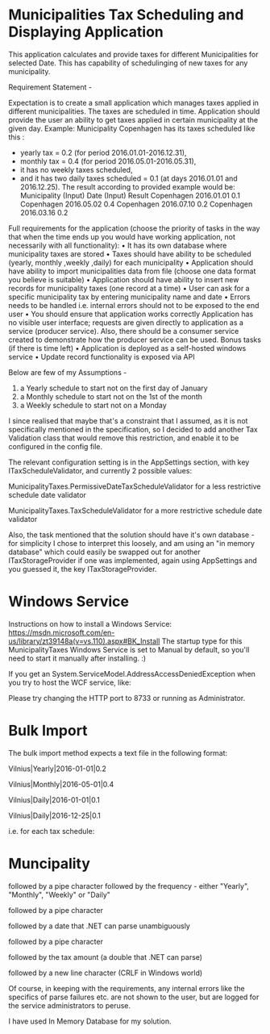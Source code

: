 # Municipalities Tax Scheduling and Displaying Application

This application calculates and provide taxes for different Municipalities for selected Date. This has capability of schedulinging of new taxes for any municipality.

Requirement Statement -

Expectation is to create a small application which manages taxes applied in different municipalities. The taxes are scheduled in time. Application should provide the user an ability to get taxes applied in certain municipality at the given day.
Example: Municipality Copenhagen has its taxes scheduled like this :
- yearly tax = 0.2 (for period 2016.01.01-2016.12.31),
- monthly tax = 0.4 (for period 2016.05.01-2016.05.31),
- it has no weekly taxes scheduled,
- and it has two daily taxes scheduled = 0.1 (at days 2016.01.01 and 2016.12.25).
 The result according to provided example would be:
Municipality (Input)	Date (Input)	Result
Copenhagen	2016.01.01	0.1
Copenhagen	2016.05.02	0.4
Copenhagen	2016.07.10	0.2
Copenhagen	2016.03.16	0.2

Full requirements for the application (choose the priority of tasks in the way that when the time ends up you would have working application, not necessarily with all functionality):
•	It has its own database where municipality taxes are stored
•	Taxes should have ability to be scheduled (yearly, monthly ,weekly ,daily) for each municipality
•	Application should have ability to import municipalities data from file (choose one data format you believe is suitable)
•	Application should have ability to insert new records for municipality taxes (one record at a time)
•	User can ask for a specific municipality tax by entering municipality name and date
•	Errors needs to be handled i.e. internal errors should not to be exposed to the end user
•	You should ensure that application works correctly
Application has no visible user interface; requests are given directly to application as a service (producer service). Also, there should be a consumer service created to demonstrate how the producer service can be used.
Bonus tasks (if there is time left)
•	Application is  deployed as a self-hosted windows service
•	Update record functionality is exposed via API

Below are few of my Assumptions  -

1. a Yearly schedule to start not on the first day of January
2. a Monthly schedule to start not on the 1st of the month
3. a Weekly schedule to start not on a Monday

I since realised that maybe that's a constraint that I assumed, as it is not specifically mentioned in the specification, so I decided to add another Tax Validation class that would remove this restriction, and enable it to be configured in the config file.

The relevant configuration setting is in the AppSettings section, with key ITaxScheduleValidator, and currently 2 possible values:

MunicipalityTaxes.PermissiveDateTaxScheduleValidator for a less restrictive schedule date validator

MunicipalityTaxes.TaxScheduleValidator for a more restrictive schedule date validator

Also, the task mentioned that the solution should have it's own database - for simplicity I chose to interpret this loosely, and am using an "in memory database" which could easily be swapped out for another ITaxStorageProvider if one was implemented, again using AppSettings and you guessed it, the key ITaxStorageProvider.

# Windows Service

Instructions on how to install a Windows Service: https://msdn.microsoft.com/en-us/library/zt39148a(v=vs.110).aspx#BK_Install The startup type for this MunicipalityTaxes Windows Service is set to Manual by default, so you'll need to start it manually after installing. :)

If you get an System.ServiceModel.AddressAccessDeniedException when you try to host the WCF service, like:

Please try changing the HTTP port to 8733 or running as Administrator.

# Bulk Import

The bulk import method expects a text file in the following format:

Vilnius|Yearly|2016-01-01|0.2

Vilnius|Monthly|2016-05-01|0.4

Vilnius|Daily|2016-01-01|0.1

Vilnius|Daily|2016-12-25|0.1

i.e. for each tax schedule:

# Muncipality

followed by a pipe character
followed by the frequency - either "Yearly", "Monthly", "Weekly" or "Daily"

followed by a pipe character

followed by a date that .NET can parse unambiguously

followed by a pipe character

followed by the tax amount (a double that .NET can parse)

followed by a new line character (CRLF in Windows world)

Of course, in keeping with the requirements, any internal errors like the specifics of parse failures etc. are not shown to the user, but are logged for the service administrators to peruse.

I have used In Memory Database for my solution.



